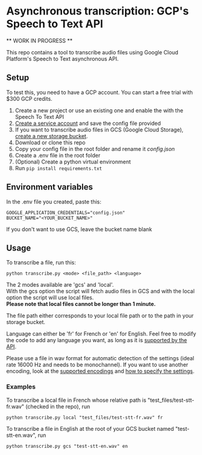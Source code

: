 # Asynchronous transcription: GCP's Speech to Text API

** WORK IN PROGRESS **

This repo contains a tool to transcribe audio files using Google Cloud Platform's Speech to Text asynchronous API.

## Setup

To test this, you need to have a GCP account. You can start a free trial with $300 GCP credits.

1. Create a new project or use an existing one and enable the with the Speech To Text API
2. [Create a service account](https://console.cloud.google.com/apis/credentials/serviceaccountkey) and save the config file provided
3. If you want to transcribe audio files in GCS (Google Cloud Storage), [create a new storage bucket](https://console.cloud.google.com/storage/browser).
4. Download or clone this repo
5. Copy your config file in the root folder and rename it *config.json*
6. Create a .env file in the root folder
7. (Optional) Create a python virtual environment
8. Run `pip install requirements.txt`

## Environment variables

In the .env file you created, paste this:

```
GOOGLE_APPLICATION_CREDENTIALS="config.json"
BUCKET_NAME="<YOUR_BUCKET_NAME>"
```

If you don't want to use GCS, leave the bucket name blank

## Usage

To transcribe a file, run this:

```
python transcribe.py <mode> <file_path> <language>
```

The 2 modes available are 'gcs' and 'local'.  
With the gcs option the script will fetch audio files in GCS and with the local option the script will use local files.  
**Please note that local files cannot be longer than 1 minute.**

The file path either corresponds to your local file path or to the path in your storage bucket.

Language can either be 'fr' for French or 'en' for English. Feel free to modify the code to add any language you want, as long as it is [supported by the API](https://cloud.google.com/speech-to-text/docs/languages).

Please use a file in wav format for automatic detection of the settings (ideal rate 16000 Hz and needs to be monochannel). If you want to use another encoding, look at the [supported encodings](https://cloud.google.com/speech-to-text/docs/encoding) and [how to specify the settings](https://cloud.google.com/speech-to-text/docs/reference/rest/v1/RecognitionConfig).

### Examples

To transcribe a local file in French whose relative path is "test_files/test-stt-fr.wav" (checked in the repo), run 

```
python transcribe.py local "test_files/test-stt-fr.wav" fr
```

To transcribe a file in English at the root of your GCS bucket named "test-stt-en.wav", run 

```
python transcribe.py gcs "test-stt-en.wav" en
```
